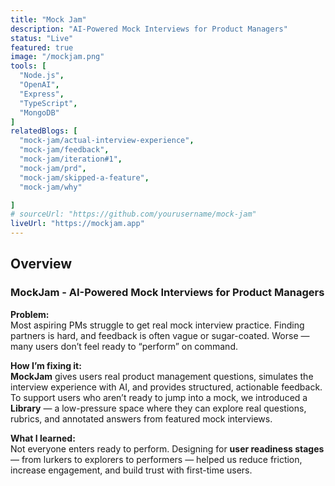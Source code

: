```yaml
---
title: "Mock Jam"
description: "AI-Powered Mock Interviews for Product Managers"
status: "Live"
featured: true
image: "/mockjam.png"
tools: [
  "Node.js",
  "OpenAI",
  "Express",
  "TypeScript",
  "MongoDB"
]
relatedBlogs: [
  "mock-jam/actual-interview-experience",
  "mock-jam/feedback",
  "mock-jam/iteration#1",
  "mock-jam/prd",
  "mock-jam/skipped-a-feature",
  "mock-jam/why"

]
# sourceUrl: "https://github.com/yourusername/mock-jam"
liveUrl: "https://mockjam.app"
---
```


## Overview

### MockJam - AI-Powered Mock Interviews for Product Managers

**Problem:**  
Most aspiring PMs struggle to get real mock interview practice. Finding partners is hard, and feedback is often vague or sugar-coated. Worse — many users don’t feel ready to “perform” on command.

**How I’m fixing it:**  
**MockJam** gives users real product management questions, simulates the interview experience with AI, and provides structured, actionable feedback.  
To support users who aren’t ready to jump into a mock, we introduced a **Library** — a low-pressure space where they can explore real questions, rubrics, and annotated answers from featured mock interviews.

**What I learned:**  
Not everyone enters ready to perform. Designing for **user readiness stages** — from lurkers to explorers to performers — helped us reduce friction, increase engagement, and build trust with first-time users.
